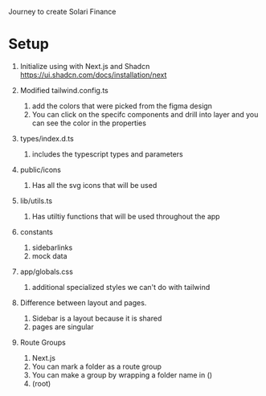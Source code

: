 Journey to create Solari Finance


# Setup
1. Initialize using with Next.js and Shadcn https://ui.shadcn.com/docs/installation/next

2. Modified tailwind.config.ts
   1. add the colors that were picked from the figma design
   2. You can click on the specifc components and drill into layer and you can see the color in the properties 
3. types/index.d.ts
   1. includes the typescript types and parameters
4. public/icons
   1. Has all the svg icons that will be used
5. lib/utils.ts
   1. Has utiltiy functions that will be used throughout the app
6. constants
   1. sidebarlinks
   2. mock data
7. app/globals.css
   1. additional specialized styles we can't do with tailwind

8. Difference between layout and pages.
   1. Sidebar is a layout because it is shared
   2. pages are singular

9. Route Groups
   1.  Next.js
   2.  You can mark a folder as a route group
   3. You can make a group by wrapping a folder name in ()
   4. (root)
